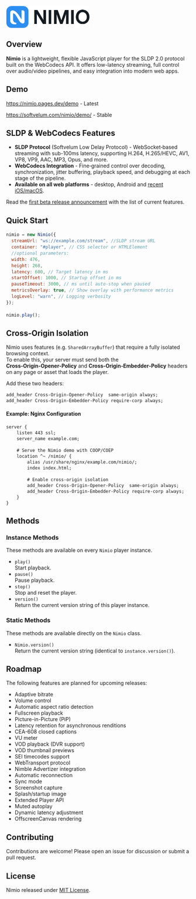 <img src="public/nimio-logo.png" alt="Nimio Logo" height="60"/>

## Overview

**Nimio** is a lightweight, flexible JavaScript player for the SLDP 2.0 protocol built on the WebCodecs API. It offers low-latency streaming, full control over audio/video pipelines, and easy integration into modern web apps.

## Demo

https://nimio.pages.dev/demo - Latest

https://softvelum.com/nimio/demo/ - Stable

## SLDP & WebCodecs Features

- **SLDP Protocol** (Softvelum Low Delay Protocol) - WebSocket‑based streaming with sub-100ms latency, supporting H.264, H.265/HEVC, AV1, VP8, VP9, AAC, MP3, Opus, and more.
- **WebCodecs Integration** - Fine‑grained control over decoding, synchronization, jitter buffering, playback speed, and debugging at each stage of the pipeline.
- **Available on all web platforms** - desktop, Android and [recent iOS/macOS](https://softvelum.com/2025/09/nimio-safari-ios-macos-26/).

Read the [first beta release announcement](https://softvelum.com/2025/05/introducing-nimio-nextgen-player/) with the list of current features.

## Quick Start

```javascript
nimio = new Nimio({
  streamUrl: "ws://example.com/stream", //SLDP stream URL
  container: "#player", // CSS selector or HTMLElement
  //optional parameters:
  width: 476,
  height: 268,
  latency: 600, // Target latency in ms
  startOffset: 1000, // Startup offset in ms
  pauseTimeout: 3000, // ms until auto-stop when paused
  metricsOverlay: true, // Show overlay with performance metrics
  logLevel: "warn", // Logging verbosity
});

nimio.play();
```

## Cross‑Origin Isolation

Nimio uses features (e.g. `SharedArrayBuffer`) that require a fully isolated browsing context.  
To enable this, your server must send both the **Cross‑Origin‑Opener‑Policy** and **Cross‑Origin‑Embedder‑Policy** headers on any page or asset that loads the player.

Add these two headers:

```nginx
add_header Cross-Origin-Opener-Policy  same-origin always;
add_header Cross-Origin-Embedder-Policy require-corp always;
```

#### Example: Nginx Configuration

```nginx
server {
    listen 443 ssl;
    server_name example.com;

    # Serve the Nimio demo with COOP/COEP
    location ^~ /nimio/ {
        alias /usr/share/nginx/example.com/nimio/;
        index index.html;

        # Enable cross‑origin isolation
        add_header Cross-Origin-Opener-Policy  same-origin always;
        add_header Cross-Origin-Embedder-Policy require-corp always;
    }
}
```

## Methods

### Instance Methods

These methods are available on every `Nimio` player instance.

- `play()`  
  Start playback.
- `pause()`  
  Pause playback.
- `stop()`  
  Stop and reset the player.
- `version()`  
  Return the current version string of this player instance.

### Static Methods

These methods are available directly on the `Nimio` class.

- `Nimio.version()`  
  Return the current version string (identical to `instance.version()`).

## Roadmap

The following features are planned for upcoming releases:

- Adaptive bitrate
- Volume control
- Automatic aspect ratio detection
- Fullscreen playback
- Picture-in-Picture (PiP)
- Latency retention for asynchronous renditions
- CEA-608 closed captions
- VU meter
- VOD playback (DVR support)
- VOD thumbnail previews
- SEI timecodes support
- WebTransport protocol
- Nimble Advertizer integration
- Automatic reconnection
- Sync mode
- Screenshot capture
- Splash/startup image
- Extended Player API
- Muted autoplay
- Dynamic latency adjustment
- OffscreenCanvas rendering

## Contributing

Contributions are welcome! Please open an issue for discussion or submit a pull request.

## License

Nimio released under [MIT License](https://github.com/Softvelum/nimio/blob/main/LICENSE).
